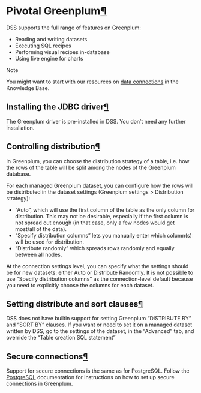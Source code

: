 Pivotal Greenplum[¶](#pivotal-greenplum "Permalink to this heading")
====================================================================


DSS supports the full range of features on Greenplum:


* Reading and writing datasets
* Executing SQL recipes
* Performing visual recipes in\-database
* Using live engine for charts



Note


You might want to start with our resources on [data connections](https://knowledge.dataiku.com/latest/data-sourcing/connections/index.html) in the Knowledge Base.




Installing the JDBC driver[¶](#installing-the-jdbc-driver "Permalink to this heading")
--------------------------------------------------------------------------------------


The Greenplum driver is pre\-installed in DSS. You don’t need any further installation.




Controlling distribution[¶](#controlling-distribution "Permalink to this heading")
----------------------------------------------------------------------------------


In Greenplum, you can choose the distribution strategy of a table, i.e. how the rows of the table will be split among the nodes of the Greenplum database.


For each managed Greenplum dataset, you can configure how the rows will be distributed in the dataset settings (Greenplum settings \> Distribution strategy):


* “Auto”, which will use the first column of the table as the only column for distribution. This may not be desirable, especially if the first column is not spread out enough (in that case, only a few nodes would get most/all of the data).
* “Specify distribution columns” lets you manually enter which column(s) will be used for distribution.
* “Distribute randomly” which spreads rows randomly and equally between all nodes.


At the connection settings level, you can specify what the settings should be for new datasets: either Auto or Distribute Randomly. It is not possible to use “Specify distribution columns” as the connection\-level default because you need to explicitly choose the columns for each dataset.




Setting distribute and sort clauses[¶](#setting-distribute-and-sort-clauses "Permalink to this heading")
--------------------------------------------------------------------------------------------------------


DSS does not have builtin support for setting Greenplum “DISTRIBUTE BY” and “SORT BY” clauses. If you want or need to set it on a managed dataset written by DSS, go to the settings of the dataset, in the “Advanced” tab, and override the “Table creation SQL statement”




Secure connections[¶](#secure-connections "Permalink to this heading")
----------------------------------------------------------------------


Support for secure connections is the same as for PostgreSQL. Follow the [PostgreSQL](postgresql.html) documentation for instructions on how to set up secure connections in Greenplum.